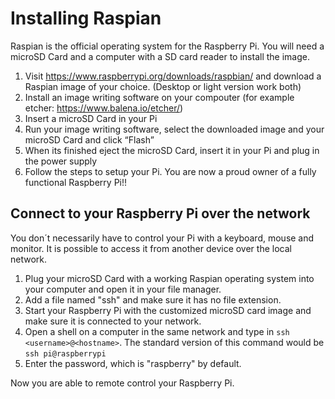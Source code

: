 # Installing Raspian

Raspian is the official operating system for the Raspberry Pi. You will
need a microSD Card and a computer with a SD card reader to install the
image.

1.  Visit <https://www.raspberrypi.org/downloads/raspbian/> and download
    a Raspian image of your choice. (Desktop or light version work both)
2.  Install an image writing software on your compouter (for example
    etcher: <https://www.balena.io/etcher/>)
3.  Insert a microSD Card in your Pi
4.  Run your image writing software, select the downloaded image and
    your microSD Card and click “Flash”
5.  When its finished eject the microSD Card, insert it in your Pi and
    plug in the power supply
6.  Follow the steps to setup your Pi. You are now a proud owner of a
    fully functional Raspberry Pi!!

## Connect to your Raspberry Pi over the network

You don´t necessarily have to control your Pi with a keyboard, mouse and
monitor. It is possible to access it from another device over the local
network.

1.  Plug your microSD Card with a working Raspian operating system into
    your computer and open it in your file manager.
2.  Add a file named "ssh" and make sure it has no file extension.
3.  Start your Raspberry Pi with the customized microSD card image and
    make sure it is connected to your network.
4.  Open a shell on a computer in the same network and type in
    `ssh <username>@<hostname>`. The standard version of this command
    would be `ssh pi@raspberrypi`
5.  Enter the password, which is "raspberry" by default.

Now you are able to remote control your Raspberry Pi.
